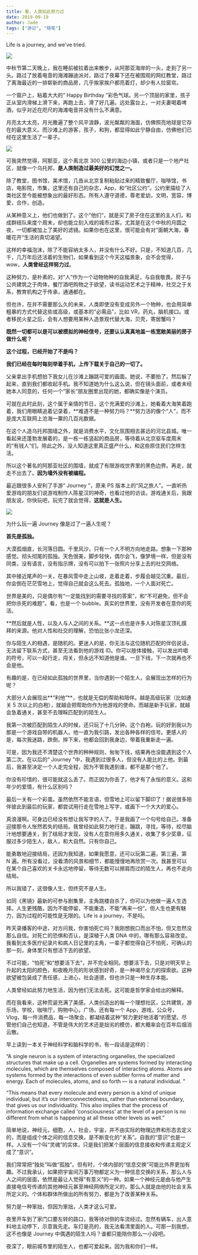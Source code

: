 ```yaml
---
title: 看，人类如此努力过
date: 2019-09-19
author: Jade
tags: ["游记", "随笔"]
---
```


Life is a journey,  and we’ve tried.

<!--more-->

![](https://tva1.sinaimg.cn/large/006y8mN6ly1g75zcc8ttpj32bc0tith2.jpg)

中秋节第二天晚上，我在睡前被拉着出来散步，从阿那亚海岸的一头，走到了另一头。路过了放着电音的海滩蹦迪派对，路过了夜幕下还在被围观的网红教堂，路过了离海最近的一排崭新的商品房，几乎挨家挨户都亮着灯，却少有人拉窗帘。

一个窗户上，粘着大大的“ Happy Birthday ”彩色气球。另一个顶层的家里，孩子正从室内滑梯上滑下来，再跑上去，滑了好几遍。远处露台上，一对夫妻喝着啤酒，似乎对近在咫尺的海滩电音并没有什么不满意。

月亮太大太亮，月光撒遍了整个风平浪静，波光粼粼的海面，仿佛照亮地球是它存在的最大意义。而沙滩上的游客，孩子，和狗，都显得如此宁静自由，仿佛他们已经在这里生活了一辈子。

![](https://tva1.sinaimg.cn/large/006y8mN6ly1g75zr4cdgmj31400u0u0z.jpg)

可我突然觉得，阿那亚，这个离北京 300 公里的海边小镇，或者只是一个地产社区，就像一个乌托邦，**是人类制造过最美好的幻觉之一。**

除了教堂，图书馆，美术馆，几沓从北京复制粘贴过来的精致餐厅，咖啡馆，书店，电影院，市集，这里还有自己的杂志，App，和“社区公约”。公约里描绘了人类社区至今能被想象出的最好形态。所有人遵守道德，尊老爱幼，文明，宽容，博爱，合作，创造。

从某种意义上，他们也做到了。这个”他们“，就是买了房子住在这里的主人们，和成群结队来度个周末，却也能立刻入戏的城市过客。尤其是在这个中秋的月圆之夜，一切都被加上了美好的滤镜。如果你也在这里，很可能会有对”面朝大海，春暖花开“生活的真切渴望。

这样的幸福泡沫，除了不能容纳太多人，并没有什么不好。只是，不知道几百，几千，几万年后还活着的生物们，如果看到这个今天这幅景象，会不会觉得，wow，**人类曾经这样努力过**。

这种努力，是朴素的，对“人”作为一个动物物种的自我满足，与自我敬畏。房子与公共建筑之于肉体，餐厅酒吧购物之于欲望，读书运动艺术之于精神，社交之于关系，教育机构之于传承，通通都在。

但也许，在并不需要那么久的未来，人类即使没有变成另外一个物种，也会用简单粗暴的方式代替这些或高级，或基本的“必需品”，比如 VR，药丸，脑机接口。或者移民火星之后，会有人想要用某种人造景观代替大海，贝壳，寄居蟹吗？

**既然一切都可以是可以被模拟的神经信号，还要认认真真地盖一栋宽敞美丽的房子做什么呢？**

**这个过程，已经开始了不是吗？**

**我们已经在每时每刻举着手机，上传下载关于自己的一切了。**

父亲拿出手机想拍下我女儿在沙滩上蹦跳可爱的画面。她说，不要拍了。然后躲了起来，直到我们都收起手机。我不知道她为什么这么说，但在镜头面前，或者未经她本人同意的，任何一个“家长”朋友圈里出现的她，都确实像是个演员。

可就在此时此刻，这个属于亲情的节日，这个充满爱的沙滩上，她看着大海笑着跑着，我们用眼睛追着记录着，**难道不是一种努力吗？**努力活的像个“人”，而不是庞大互联网上沧海一粟的几百兆数据。

在这个人造乌托邦围墙之外，就是消费水平，文化氛围相去甚远的河北县城。唯一看起来还蓬勃发展着的，是一栋一栋竖起的商品房，等待着从北京驱车度周末的“有钱人”们。除此之外，没人知道这里真正盛产什么，和这些原住民们怎样生活。

所以这个著名的阿那亚社区的围墙，就成了有限游戏世界里的黑色边界。再走，就走不出去了。**因为墙外没有被编程。**

最近跟很多人安利了手游“ Journey ”，原来 PS 版本上的“风之旅人”。一直听热爱游戏的朋友们说游戏制作人陈星汉的神奇，也看过他的访谈。游戏通关后，我跟朋友说，你快玩吧，玩完了就会觉得，**这就是人生。**

![](https://tva1.sinaimg.cn/large/006y8mN6ly1g75zstutcnj31sz0u0kjo.jpg)

为什么玩一遍 Journey 像是过了一遍人生呢？

**首先是孤独。**

大漠孤烟直，长河落日圆。千里风沙，只有一个人不明方向地走路。想象一下那种感觉。彻头彻尾的孤独。天色很美，脚步轻快，偶尔会飞，像梦境一样，但是没有同类，没有语言，没有指示牌，没有可以拍下一张照片分享上去的社交网络。

其中接近尾声的一关，在暴风雪中走上山坡，走着走着，步履会越见沉重。最后，你会倒在茫茫雪地上，觉得自己就会这么死去。孤独地，一个人面对死亡。

世界是美的，只是偶尔有“一定能找到的需要寻找的答案”，和“不可避免，但不会把你杀死的难题”。看，也是一个 bubble。真实的世界里，没有开发者在意你的死活。

**然后就是人性，以及人与人之间的关系。**这一点也是许多人对陈星汉顶礼膜拜的来源。他对人性和社交的理解，恐怕比张小龙还深。

你与陌生人的相遇，是随机的。更迷人的是，你无法与这位随机匹配的伴侣说话，无法留下联系方式，甚至无法看到他的游戏 ID。你可以肢体接触，可以发出吟唱的符号，可以一起行走，闯关，但永远不知道他是谁。一旦下线，下一次就再也不会是他。

有趣的是，在已经如此孤独的世界里，当你遇到一个陌生人，会展现出怎样的行为呢？

大部分人会展现出**“利他”**，也就是无偿的帮助和陪伴。越是高级玩家（比如通关 5 次以上的白袍），就越会把帮助你作为他游戏的使命。而越是新手玩家，就越会急着通关，甚至不去理睬匹配到的陌生人。

我第一次被匹配到陌生人的时候，还只玩了十几分钟。这个白袍，玩的好到我以为那是一个游戏自带的机器人。他一直为我引路，发出各种各样的信号。更感人的是，每次我迷路，跌倒，摔下来，他都会回到我身边，带着我重新走一遍。

可是，因为我还不清楚这个世界的种种规则，匆匆下线，结果再也没能遇到这个人第二次。在以后的“ Journey ”中，我遇到过很多人，但没有人能比的上他。到最后，我甚至决定一个人走完全程，因为不管我遇到谁，都不是那个他了。

你没有珍惜的，很可能就这么丢了。而正因为你丢了，他才有了永恒的意义。这和年少的爱情，有什么区别吗？

最后一关有一个彩蛋。虽然依然不能言语，但雪地上可以留下脚印了！据说很多陪伴彼此到最后的玩家，都尝试用行走在雪地上写字，或画下一个大大的爱心。

真浪漫啊。可身边已经没有想让我写字的人了。于是我画了一个句号给自己。准备迎接那令人怅然若失的结局。我曾经如此努力地行走，蹦跳，寻找，等待，绞尽脑汁地想要通关，到了结局才发现，没有人在意你用多久通关，收集了多少奖章，征服过多少陌生人，敌人，和大自然。只有你自己。

能勇敢地迎接结局，还因为我知道，如果我愿意，还可以玩第二遍，第三遍，第 N 遍。所有没看过，没看清的风景和细节，都能慢慢地再欣赏一次。我甚至可以在某个自己喜欢的关卡永远地停留，等待无数可以擦肩而过的陌生人，再也不走向结局。

所以我错了，这很像人生，但终究不是人生。

如同《黑镜》最新的可参与剧集里，主角跳楼自杀了，你可以为他做一遍人生选择。人生更残酷，因为不能停留，不能重选，不能“再来一份”。但人生也更有魅力，因为过程的可能性是无限的。Life is a journey，不是吗。

昨天录播客的中途，对方问我，你害怕死亡吗？我刚想脱口而出不怕，但又忽然没那么自信。对死亡的恐惧和否认，是深植于人类 DNA 中的，哪有那么容易改变。我看到太多医疗纪录片和病人日记里的主角，一辈子都觉得自己不怕死，可确认的那一刻，身体里只有想活下去的欲望。

不过可能，“怕死”和“想要活下去”，并不完全相同。想要活下去，只是对明天早上升起的太阳的颜色，和夜晚月亮的形状感到好奇，是一种竭尽全力的探索欲。这种欲望被包装成了责任感，上进心，社会道德，但也许只是一种生存本能。

人类曾经如此努力地生活，因为他们无法去死。这可能是哲学家会给出的解释。

而在我看来，这种荒诞充满了美感。人类创造出的每一个理想社区，公共建筑，游乐场，学校，咖啡厅，购物中心，广场，还有每一个 App，游戏，公众号，Vlog，每一件消费品，每一场聚会，都凝结着这种”努力更好地活着”的愿望。尽管他们自己也知道，不管是伟大的艺术还是拙劣的模仿，都大概率会在百年后烟消云散。

早上读到一本关于神经科学和脑科学的书，有一段话是这样的：

“A single neuron is a system of interacting organelles, the specialized structures that make up a cell. Organelles are systems formed by interacting molecules, which are themselves composed of interacting atoms. Atoms are systems formed by the interactions of even subtler forms of matter and energy. Each of molecules, atoms, and so forth — is a natural individual. ”

“This means that every molecule and every person is a kind of unique individual, but it’s our interconnectedness, rather than external boundary, that gives us our individuality. This also implies that the process of information exchange called 'consciousness' at the level of a person is no different from what is happening at all these other levels as well.”



简单地说，神经元，细胞，人，社会，宇宙，并不由实际的物理边界和形态去定义的，而是组成个体之间的信息交换，是不断变化的“关系”。自我的“意识”也是一样。人没有一个叫“灵魂”的实体，只是我们把某个层面的信息接收和传递主观定义成了“意识”。



我们常常把“独处”叫做“孤独”。但有时，个体内部的“信息交换”可能比外界更加有趣。不过我承认，如果把宇宙间万事万物都定义为一种信息交换的关系，那么人与人之间的层面，依然是最让人觉得“有意义”的一种。如果一个神经元是由与他产生直接电信号传递的其他神经元甚至神经网络所定义的，那么人就是由他的社会关系所定义的。个体和群体所做出的所有努力，都是为了改善某种关系。



努力是一种笨拙，但因为笨拙，人类才这么可爱。



夜里开车到了家门口要左转的路口，我等待对侧的车流经过。忽然有辆车，出人意料地主动停下，示意我先走。车灯是亮的，我无法看清里面的人。可那一刻我想，这不也像是 Journey 中偶遇的陌生人吗？谁都只能陪你那么一小段吧。



夜深了，眼前城市里的陌生人，也都可爱起来。因为我和你们一样。